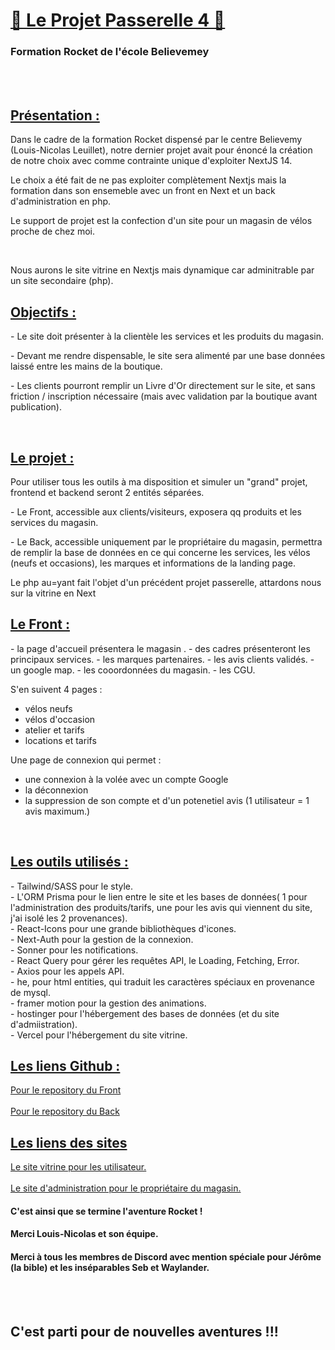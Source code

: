 
<h1><u>🚀 Le Projet Passerelle 4 🚀</u></h1>
<h3>Formation Rocket de l'école Believemey</h3>
<br /><br />
<h2><u>Présentation :</u></h2>
<p>
  Dans le cadre de la formation Rocket dispensé par le centre Believemy
  (Louis-Nicolas Leuillet), notre dernier projet avait pour énoncé la
  création de notre choix avec comme contrainte unique d'exploiter NextJS
  14.
</p>
<p>
  Le choix a été fait de ne pas exploiter complètement Nextjs mais la
  formation dans son ensemeble avec un front en Next et un back
  d'administration en php.
</p>
<p>Le support de projet est la confection d'un site pour un magasin de vélos proche de chez moi.</p>
<br />
<p>Nous aurons le site vitrine en Nextjs mais dynamique car adminitrable par un site secondaire (php).</p>


<h2><u>Objectifs :</u></h2>
<p>
  - Le site doit présenter à la clientèle les services et les produits du
  magasin.
</p>
<p>
  - Devant me rendre dispensable, le site sera alimenté par une base données
  laissé entre les mains de la boutique.
</p>
<p>
  - Les clients pourront remplir un Livre d'Or directement sur le site, et
  sans friction / inscription nécessaire (mais avec validation par la
  boutique avant publication).
</p>
<br />
<h2><u>Le projet :</u></h2>
<p>
  Pour utiliser tous les outils à ma disposition et simuler un "grand"
  projet, frontend et backend seront 2 entités séparées.
</p>
<p>
  - Le Front, accessible aux clients/visiteurs, exposera qq produits et les
  services du magasin.
</p>
<p>
  - Le Back, accessible uniquement par le propriétaire du magasin, permettra
  de remplir la base de données en ce qui concerne les services, les vélos
  (neufs et occasions), les marques et informations de la landing page.
</p>

<p>Le php au=yant fait l'objet d'un précédent projet passerelle, attardons nous sur la vitrine en Next</p>

<h2><u>Le Front :</u></h2>
<p>
  - la page d'accueil présentera le magasin .
  - des cadres présenteront les principaux services.
  - les marques partenaires.
  - les avis clients validés.
  - un google map.
  - les cooordonnées du magasin.
  - les CGU.
</p>
<p>S'en suivent 4 pages :
    <ul>
        <li>vélos neufs</li>
        <li>vélos d'occasion</li>
        <li>atelier et tarifs</li>
        <li>locations et tarifs</li>
    </ul>
</p>
<p>Une page de connexion qui permet :
    <ul>
        <li>une connexion à la volée avec un compte Google</li>
        <li>la déconnexion</li>
        <li>la suppression de son compte et d'un potenetiel avis (1 utilisateur = 1 avis maximum.)</li>
    </ul>
</p>
<br>
<h2><u>Les outils utilisés :</u></h2>
<p>
    - Tailwind/SASS pour le style.<br>
    - L'ORM Prisma pour le lien entre le site et les bases de données( 1 pour l'administration des produits/tarifs, une pour les avis qui viennent du site, j'ai isolé les 2 provenances).<br>
    - React-Icons pour une grande bibliothèques d'icones.<br>
    - Next-Auth pour la gestion de la connexion.<br>
    - Sonner pour les notifications.<br>
    - React Query pour gérer les requêtes API, le Loading, Fetching, Error.<br>
    - Axios pour les appels API.<br>
    - he, pour html entities, qui traduit les caractères spéciaux en provenance de mysql.<br>
    - framer motion pour la gestion des animations.<br>
    - hostinger pour l'hébergement des bases de données (et du site d'admiistration).<br>
    - Vercel pour l'hébergement du site vitrine.<br>
</p>

<h2><u>Les liens Github :</u></h2>
<a href="https://github.com/ChristopheC-83/velo-expresso-front">Pour le repository du Front</a><br><br>
<a href="https://github.com/ChristopheC-83/velo-expresso-back">Pour le repository du Back</a><br>

<h2><u>Les liens des sites</u></h2>

<a href="https://velo-expresso-front.vercel.app/">Le site vitrine pour les utilisateur.</a><br><br>
<a href="https://dbve.barpat.fun/">Le site d'administration pour le propriétaire du magasin.</a><br>



<h4>C'est ainsi que se termine l'aventure Rocket !</h4>
<h4>Merci Louis-Nicolas et son équipe.</h4>
<h4>Merci à tous les membres de Discord avec mention spéciale pour Jérôme (la bible) et les inséparables Seb et Waylander.</h4>
<br><br>

<h2>C'est parti pour de nouvelles aventures !!!</h2>



